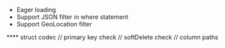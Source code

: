 - Eager loading
- Support JSON filter in where statement
- Support GeoLocation filter

\*\*\*\* struct codec
// primary key check
// softDelete check
// column paths
